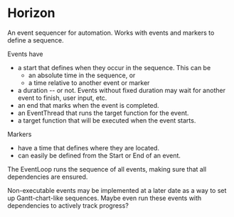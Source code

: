 # Horizon
An event sequencer for automation. Works with events and markers to define a sequence.

Events have
* a start that defines when they occur in the sequence. This can be
  * an absolute time in the sequence, or
  * a time relative to another event or marker
* a duration -- or not. Events without fixed duration may wait for another event to finish, user input, etc.
* an end that marks when the event is completed.
* an EventThread that runs the target function for the event.
* a target function that will be executed when the event starts.

Markers
* have a time that defines where they are located.
* can easily be defined from the Start or End of an event.

The EventLoop runs the sequence of all events, making sure that all dependencies are ensured.

Non-executable events may be implemented at a later date as a way to set up Gantt-chart-like 
sequences. Maybe even run these events with dependencies to actively track progress?
